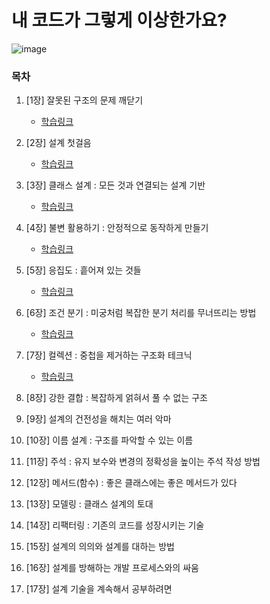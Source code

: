 # 내 코드가 그렇게 이상한가요?

![image](https://github.com/ulimy/study/assets/18046394/63b7ae90-344e-429a-9e89-f7bd07c359b0)

### 목차

1. [1장] 잘못된 구조의 문제 깨닫기
    - [학습링크](https://github.com/ulimy/study/blob/main/java/%EC%B1%85/%EB%82%B4%20%EC%BD%94%EB%93%9C%EA%B0%80%20%EA%B7%B8%EB%A0%87%EA%B2%8C%20%EC%9D%B4%EC%83%81%ED%95%9C%EA%B0%80%EC%9A%94%3F/%5B1%EC%9E%A5%5D%20%EC%9E%98%EB%AA%BB%EB%90%9C%20%EA%B5%AC%EC%A1%B0%EC%9D%98%20%EB%AC%B8%EC%A0%9C%20%EA%B9%A8%EB%8B%AB%EA%B8%B0.md)


2. [2장] 설계 첫걸음
    - [학습링크](https://github.com/ulimy/study/blob/main/java/%EC%B1%85/%EB%82%B4%20%EC%BD%94%EB%93%9C%EA%B0%80%20%EA%B7%B8%EB%A0%87%EA%B2%8C%20%EC%9D%B4%EC%83%81%ED%95%9C%EA%B0%80%EC%9A%94%3F/%5B2%EC%9E%A5%5D%20%EC%84%A4%EA%B3%84%20%EC%B2%AB%EA%B1%B8%EC%9D%8C.md)


3. [3장] 클래스 설계 : 모든 것과 연결되는 설계 기반
   - [학습링크](https://github.com/ulimy/study/blob/main/java/%EC%B1%85/%EB%82%B4%20%EC%BD%94%EB%93%9C%EA%B0%80%20%EA%B7%B8%EB%A0%87%EA%B2%8C%20%EC%9D%B4%EC%83%81%ED%95%9C%EA%B0%80%EC%9A%94%3F/%5B3%EC%9E%A5%5D%20%ED%81%B4%EB%9E%98%EC%8A%A4%20%EC%84%A4%EA%B3%84%20%3A%20%EB%AA%A8%EB%93%A0%20%EA%B2%83%EA%B3%BC%20%EC%97%B0%EA%B2%B0%EB%90%98%EB%8A%94%20%EC%84%A4%EA%B3%84%20%EA%B8%B0%EB%B0%98.md)


4. [4장] 불변 활용하기 : 안정적으로 동작하게 만들기
   - [학습링크](https://github.com/ulimy/study/blob/main/java/%EC%B1%85/%EB%82%B4%20%EC%BD%94%EB%93%9C%EA%B0%80%20%EA%B7%B8%EB%A0%87%EA%B2%8C%20%EC%9D%B4%EC%83%81%ED%95%9C%EA%B0%80%EC%9A%94%3F/%5B4%EC%9E%A5%5D%20%EB%B6%88%EB%B3%80%20%ED%99%9C%EC%9A%A9%ED%95%98%EA%B8%B0%20%3A%20%EC%95%88%EC%A0%95%EC%A0%81%EC%9C%BC%EB%A1%9C%20%EB%8F%99%EC%9E%91%ED%95%98%EA%B2%8C%20%EB%A7%8C%EB%93%A4%EA%B8%B0.md)


5. [5장] 응집도 : 흩어져 있는 것들
   - [학습링크](https://github.com/ulimy/study/blob/main/java/%EC%B1%85/%EB%82%B4%20%EC%BD%94%EB%93%9C%EA%B0%80%20%EA%B7%B8%EB%A0%87%EA%B2%8C%20%EC%9D%B4%EC%83%81%ED%95%9C%EA%B0%80%EC%9A%94%3F/%5B5%EC%9E%A5%5D%20%EC%9D%91%EC%A7%91%EB%8F%84%20%3A%20%ED%9D%A9%EC%96%B4%EC%A0%B8%20%EC%9E%88%EB%8A%94%20%EA%B2%83%EB%93%A4.md)


6. [6장] 조건 분기 : 미궁처럼 복잡한 분기 처리를 무너뜨리는 방법
   - [학습링크](https://github.com/ulimy/study/blob/main/java/%EC%B1%85/%EB%82%B4%20%EC%BD%94%EB%93%9C%EA%B0%80%20%EA%B7%B8%EB%A0%87%EA%B2%8C%20%EC%9D%B4%EC%83%81%ED%95%9C%EA%B0%80%EC%9A%94%3F/%5B6%EC%9E%A5%5D%20%EC%A1%B0%EA%B1%B4%20%EB%B6%84%EA%B8%B0%20%3A%20%EB%AF%B8%EA%B6%81%EC%B2%98%EB%9F%BC%20%EB%B3%B5%EC%9E%A1%ED%95%9C%20%EB%B6%84%EA%B8%B0%20%EC%B2%98%EB%A6%AC%EB%A5%BC%20%EB%AC%B4%EB%84%88%EB%9C%A8%EB%A6%AC%EB%8A%94%20%EB%B0%A9%EB%B2%95.md)


7. [7장] 컬렉션 : 중첩을 제거하는 구조화 테크닉
   - [학습링크](https://github.com/ulimy/study/blob/main/java/%EC%B1%85/%EB%82%B4%20%EC%BD%94%EB%93%9C%EA%B0%80%20%EA%B7%B8%EB%A0%87%EA%B2%8C%20%EC%9D%B4%EC%83%81%ED%95%9C%EA%B0%80%EC%9A%94%3F/%5B7%EC%9E%A5%5D%20%EC%BB%AC%EB%A0%89%EC%85%98%20%3A%20%EC%A4%91%EC%B2%A9%EC%9D%84%20%EC%A0%9C%EA%B1%B0%ED%95%98%EB%8A%94%20%EA%B5%AC%EC%A1%B0%ED%99%94%20%ED%85%8C%ED%81%AC%EB%8B%89.md)


8. [8장] 강한 결합 : 복잡하게 얽혀서 풀 수 없는 구조


9. [9장] 설계의 건전성을 해치는 여러 악마


10. [10장] 이름 설계 : 구조를 파악할 수 있는 이름


11. [11장] 주석 : 유지 보수와 변경의 정확성을 높이는 주석 작성 방법


12. [12장] 메서드(함수) : 좋은 클래스에는 좋은 메서드가 있다


13. [13장] 모델링 : 클래스 설계의 토대


14. [14장] 리팩터링 : 기존의 코드를 성장시키는 기술


15. [15장] 설계의 의의와 설계를 대하는 방법


16. [16장] 설계를 방해하는 개발 프로세스와의 싸움


17. [17장] 설계 기술을 계속해서 공부하려면

